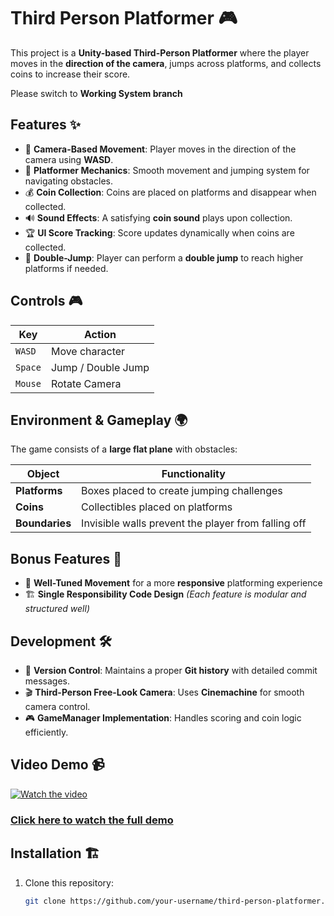 <h1>Third Person Platformer 🎮</h1>  

This project is a **Unity-based Third-Person Platformer** where the player moves in the **direction of the camera**, jumps across platforms, and collects coins to increase their score.

<p>Please switch to <strong>Working System branch</strong> </p>

## Features ✨  

- 🎥 **Camera-Based Movement**: Player moves in the direction of the camera using **WASD**.  
- 🏃 **Platformer Mechanics**: Smooth movement and jumping system for navigating obstacles.  
- 💰 **Coin Collection**: Coins are placed on platforms and disappear when collected.  
- 🔊 **Sound Effects**: A satisfying **coin sound** plays upon collection.  
- 🏆 **UI Score Tracking**: Score updates dynamically when coins are collected.  
- 🚀 **Double-Jump**: Player can perform a **double jump** to reach higher platforms if needed.  

## Controls 🎮  

| Key      | Action                        |
|----------|------------------------------|
| `WASD`   | Move character               |
| `Space`  | Jump / Double Jump           |
| `Mouse`  | Rotate Camera                 |

## Environment & Gameplay 🌍  

The game consists of a **large flat plane** with obstacles:  

| Object       | Functionality                                  |
|-------------|----------------------------------------------|
| **Platforms** | Boxes placed to create jumping challenges  |
| **Coins**     | Collectibles placed on platforms           |
| **Boundaries** | Invisible walls prevent the player from falling off |

## Bonus Features 🌟  
- 🎯 **Well-Tuned Movement** for a more **responsive** platforming experience  
- 🏗 **Single Responsibility Code Design** *(Each feature is modular and structured well)*  

## Development 🛠  

- 🔄 **Version Control**: Maintains a proper **Git history** with detailed commit messages.  
- 🎬 **Third-Person Free-Look Camera**: Uses **Cinemachine** for smooth camera control.  
- 🎮 **GameManager Implementation**: Handles scoring and coin logic efficiently.  

## Video Demo 📹  
[![Watch the video](https://img.youtube.com/vi/rLPyWQTYMyA/maxresdefault.jpg)](https://youtu.be/rLPyWQTYMyA)  

### [Click here to watch the full demo](https://youtu.be/rLPyWQTYMyA)  

## Installation 🏗  

1. Clone this repository:  
   ```sh
   git clone https://github.com/your-username/third-person-platformer.git
